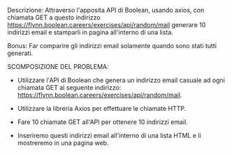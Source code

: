 Descrizione:
Attraverso l'apposita API di Boolean, usando axios, con chiamata GET a questo indirizzo https://flynn.boolean.careers/exercises/api/random/mail generare 10 indirizzi email e stamparli in pagina all'interno di una lista.


Bonus:
Far comparire gli indirizzi email solamente quando sono stati tutti generati.

SCOMPOSIZIONE DEL PROBLEMA:

- Utilizzare l'API di Boolean che genera un indirizzo email casuale ad ogni chiamata GET al seguente indirizzo: https://flynn.boolean.careers/exercises/api/random/mail.

- Utilizzare la libreria Axios per effettuare le chiamate HTTP.

- Fare 10 chiamate GET all'API per ottenere 10 indirizzi email.

- Inseriremo questi indirizzi email all'interno di una lista HTML e li mostreremo in una pagina web.